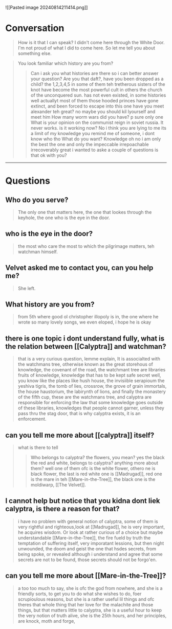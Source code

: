 ![[Pasted image 20240814211414.png]]

# Conversation

>How is it that I can speak? I didn't come here through the White Door. I'm not proud of what I did to come here. So let me tell you about something else.

>You look familiar which history are you from?
>>Can i ask you what histories are there so i can better answer your question?
>Are you that daft?, have you been dropped as a child?
>>the 1,2,3,4,5
>>in some of them teh tretherous sisters of the knot have become the most powerful cult
>>in others the church of the unconquered sun. has not even existed,
>>in some histories well actuallyt most of them those hooded princes have gone extinct, and been forced to escape into this one
>>have you meet alexander teh great?
>no
>>maybe you should kil lyourself and meet him
>How many worm wars did you have?
>>p sure only one
>What is your opinion on the communist reign in soviet russia.
>>It never works.
>is it working now?
>>No
>i think you are lying to me
>>its a limit of my knowledge
>you remind me of someone, i dont know who tho
>>What do you want?
>>Knowledge
>oh no i am only the best the one and only the impeccable irrepoachable irrecoverably great
>>i wanted to aske a couple of questions is that ok with you?

___
# Questions

## Who do you serve?
>The only one that matters here, the one that lookes through the keyhole, the one who is the eye in the door.
## who is the eye in the door?
>the most who care the most to which the pilgrimage matters, teh watchman himself.
## Velvet asked me to contact you, can you help me?
>She left.
## What history are you from?
>from 5th where good ol christopher illopoly is in, the one where he wrote so many lovely songs, we even eloped, i hope he is okay
## there is one topic i dont understand fully, what is the relation between [[Calyptra]] and watchman?
>that is a very curious question, lemme explain, It is associalted with the watchmans tree, otherwise known as the great storehous of knowledge, the covenant of the road, the watchmant tree are libraries fruits of knowledge, knowledge that has to be kept safe secret well, you know like the places like hush house, the invisiible serapioum the yeshiva tigris, the tomb of lies, crossrow, the grove of grain immortals, the house haustorium, the labirynth of lions, and finally the monastery of the fifth cup, these are the watchmans tree, and calyptra are responsible for enforcing the law that some knowledge goes outside of these libraries, knowledges that people cannot garner, unless they pass thru the stag door, that is why calyptra exists, it is an enforcement.
## can you tell me more about [[calyptra]] itself?
>what is there to tell
>>Who belongs to calyptra?
>the flowers, you mean?
>>yes
>the black the red and white, belongs to calyptra?
>>anything more about them?
>well one of them ofc is the white flower, othero ne is black flower, the last is red
>white one is [[Madrugad]], red one is the mare in teh [[Mare-in-the-Tree]], the black one is the moldiwarp, [[The Velvet]].
## I cannot help but notice that you kidna dont liek calyptra, is there a reason for that?
>i have no problem with general notion of calyptra, some of them is very rightful and righteous,look at [[Madrugad]], he is very important, he acquires wisdom. Or look at rather curious of a choice but maybe understandable [[Mare-in-the-Tree]], the fire fueld by truth the temptation of suffering itself, very imporatant lessions, but then night unwounded, the doom and geist the one that hsdes secrets, from being spoke, or revealed although i understand and agree that some secrets are not to be found, those secrets should not be forgo'en.
## can you tell me more about [[Mare-in-the-Tree]]?
>a too too much to say, she is ofc the god from nowhere, and she is a friendly sorts, to get you to do what she wishes to do, foer scrupioulous reasons, but she is a rather useful lil things and ofc theres that whole thing that her love for the malachite and those things, but that matters little to calyptra, she is a useful hour to keep the very notion of truth alive, she is the 25th hours, and her principles, are knock, moth and forge, 